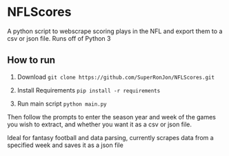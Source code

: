 # NFLScores
A python script to webscrape scoring plays in the NFL and export them to a csv or json file. Runs off of Python 3

## How to run

1. Download
`git clone https://github.com/SuperRonJon/NFLScores.git`

2. Install Requirements
`pip install -r requirements`

3. Run main script
`python main.py`

Then follow the prompts to enter the season year and week of the games you wish to extract, and whether you want it as a csv or json file.

Ideal for fantasy football and data parsing, currently scrapes data from a specified week and saves it as a json file

